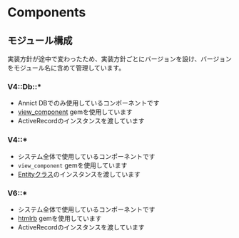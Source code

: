 # Components

## モジュール構成

実装方針が途中で変わったため、実装方針ごとにバージョンを設け、バージョンをモジュール名に含めて管理しています。

### V4::Db::*

- Annict DBでのみ使用しているコンポーネントです
- [view_component](https://github.com/github/view_component) gemを使用しています
- ActiveRecordのインスタンスを渡しています

### V4::*

- システム全体で使用しているコンポーネントです
- `view_component` gemを使用しています
- [Entityクラス](../entities)のインスタンスを渡しています

### V6::*

- システム全体で使用しているコンポーネントです
- [htmlrb](https://github.com/kiraka/htmlrb) gemを使用しています
- ActiveRecordのインスタンスを渡しています
